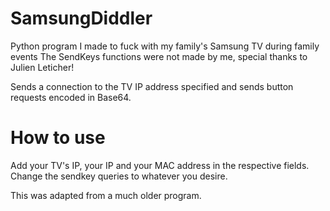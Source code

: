 # SamsungDiddler
Python program I made to fuck with my family's Samsung TV during family events
The SendKeys functions were not made by me, special thanks to Julien Leticher!

Sends a connection to the TV IP address specified and sends button requests encoded in
Base64.

# How to use
Add your TV's IP, your IP and your MAC address in the respective fields. Change the sendkey queries to whatever you desire.

This was adapted from a much older program.

